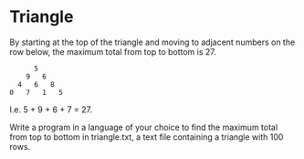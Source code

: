 Triangle
========
By starting at the top of the triangle and moving to adjacent numbers on the row below, the maximum total from top to bottom is 27.

          5
        9   6
      4   6   8
    0   7   1   5
    
I.e. 5 + 9 + 6 + 7 = 27.

Write a program in a language of your choice to find the maximum total from top to bottom in triangle.txt, a text file containing a triangle with 100 rows.

